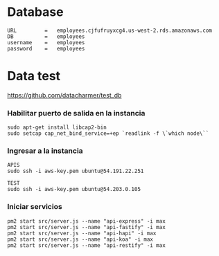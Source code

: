 # Database

```
URL         =   employees.cjfufruyxcg4.us-west-2.rds.amazonaws.com
DB          =   employees
username    =   employees
password    =   employees
```

# Data test

https://github.com/datacharmer/test_db

### Habilitar puerto de salida en la instancia

```
sudo apt-get install libcap2-bin
sudo setcap cap_net_bind_service=+ep `readlink -f \`which node\``
```

### Ingresar a la instancia

```
APIS
sudo ssh -i aws-key.pem ubuntu@54.191.22.251

TEST
sudo ssh -i aws-key.pem ubuntu@54.203.0.105
```

### Iniciar servicios

```
pm2 start src/server.js --name "api-express" -i max
pm2 start src/server.js --name "api-fastify" -i max
pm2 start src/server.js --name "api-hapi" -i max
pm2 start src/server.js --name "api-koa" -i max
pm2 start src/server.js --name "api-restify" -i max

```